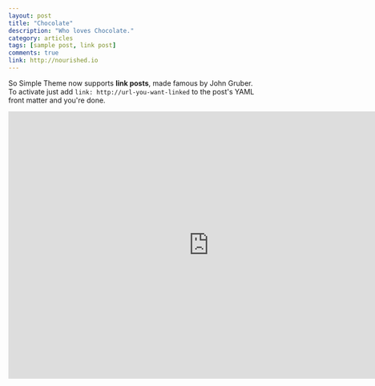 ```yaml
---
layout: post
title: "Chocolate"
description: "Who loves Chocolate."
category: articles
tags: [sample post, link post]
comments: true
link: http://nourished.io
---
```


So Simple Theme now supports **link posts**, made famous by John Gruber. To activate just add `link: http://url-you-want-linked` to the post's YAML front matter and you're done.

<iframe src="http://www.flickr.com/photos/jamieconway/8987641006/player/" width="800" height="534" frameborder="0" allowfullscreen webkitallowfullscreen mozallowfullscreen oallowfullscreen msallowfullscreen></iframe>